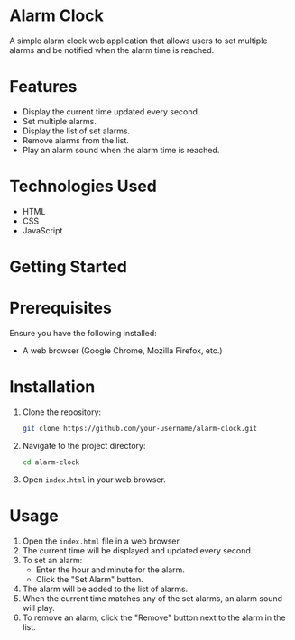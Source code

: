 # Alarm Clock

A simple alarm clock web application that allows users to set multiple alarms and be notified when the alarm time is reached.

# Features

- Display the current time updated every second.
- Set multiple alarms.
- Display the list of set alarms.
- Remove alarms from the list.
- Play an alarm sound when the alarm time is reached.

# Technologies Used

- HTML
- CSS
- JavaScript

# Getting Started

# Prerequisites

Ensure you have the following installed:

- A web browser (Google Chrome, Mozilla Firefox, etc.)

# Installation

1. Clone the repository:
    ```bash
    git clone https://github.com/your-username/alarm-clock.git
    ```

2. Navigate to the project directory:
    ```bash
    cd alarm-clock
    ```

3. Open `index.html` in your web browser.

# Usage

1. Open the `index.html` file in a web browser.
2. The current time will be displayed and updated every second.
3. To set an alarm:
    - Enter the hour and minute for the alarm.
    - Click the "Set Alarm" button.
4. The alarm will be added to the list of alarms.
5. When the current time matches any of the set alarms, an alarm sound will play.
6. To remove an alarm, click the "Remove" button next to the alarm in the list.

